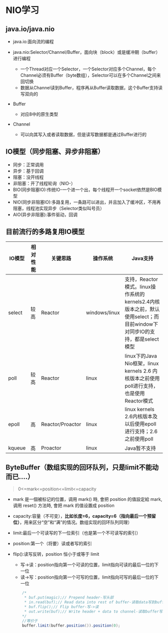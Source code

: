 # NIO学习

## java.io/java.nio
* java.io:面向流的编程
* java.nio:Selector/Channel/Buffer，面向块（block）或是缓冲期（buffer）进行编程
    * 一个Thread对应一个Selector，一个Selector对应多个Channel，每个Channel必须有Buffer（byte数组），Selector可以在多个Channel之间来回切换
    * 数据从Channel读到Buffer，程序再从Buffer读取数据，这个Buffer支持读写双向的

* Buffer
    * 对应8中的原生类型
* Channel
    * 可以向其写入或者读取数据，但是读写数据都是通过Buffer进行的

## IO模型（同步阻塞、异步非阻塞）
* 同步：正常调用
* 异步：基于回调
* 阻塞：没开线程
* 非阻塞：开了线程轮询（NIO-）
* BIO(同步阻塞IO):传统IO-一个进一个出，每个线程开一个socket依然是BIO模型
* NIO(同步非阻塞IO):多路复用，一条路可以进出，并且加入了缓冲区，不用再阻塞，线程池实现异步（Selector类似叫号员）
* AIO(异步非阻塞):事件驱动，回调

## 目前流行的多路复用IO模型

| IO模型 | 相对性能 | 关键思路 | 操作系统 | Java支持 |
| --- | --- | --- | --- | --- |
| select | 较高 | Reactor | windows/linux | 支持，Reactor模式。linux操作系统的kernels2.4内核版本之前，默认使用select；而目前window下对同步IO的支持，都是select模型 |
| poll | 较高 | Reactor | linux | linux下的Java Nio框架，linux kernels 2.6 内核版本之前使用poll进行支持，也是使用Reactor模式 |
| epoll | 高 | Reactor/Proactor | linux | linux kernels 2.6内核版本及以后使用epoll进行支持；2.6之前使用poll |
| kqueue | 高 | Proactor | linux | Java暂不支持 |

## ByteBuffer（数组实现的回环队列，只是limit不能动而已....）

> 0<=mark<=position<=limit<=capacity

* mark 是一個被标记的位置，调用 mark() 時, 會把 position 的值設定給 mark, 调用 reset() 方法時, 會把 mark 的值设置成 position
* capacity:容量（不可变），**比如长度=6，capacity=6（指向最后一个预留位）**，用来区分“空”和“满”的情况。数组实现的回环队列同理）
* limit:最后一个可读写的下一位索引（也是第一个不可读写的索引）
* position:第一个（将要）读或者写的索引
* flip():读写反转，position 恒小于或等于 limit
    * 写->读：position指向第一个可读的位置，limit指向可读的最后一位的下一位
    * 读->写：position指向第一个可写的位置，limit指向可写的最后一位的下一位
    
    ```java
        /*
         * buf.put(magic);// Prepend header-写头部
         * in.read(buf);// Read data into rest of buffer-读取data写到buffer
         * buf.flip();// Flip buffer-写->读
         * out.write(buf);// Write header + data to channel-读取buffer写到out
        */
        //等价于
        buffer.limit(buffer.position()).position(0);
    ```



